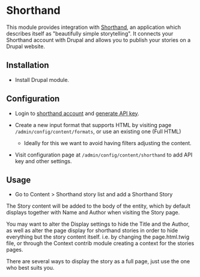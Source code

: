 # Shorthand

This module provides integration with [Shorthand](https://shorthand.com/), an
application which describes itself as "beautifully simple storytelling". It
connects your Shorthand account with Drupal and allows you to publish your
stories on a Drupal website.

## Installation

- Install Drupal module.

## Configuration

- Login to [shorthand account](https://shorthand.com/signin) and
  [generate API key](https://support.shorthand.com/en/articles/62-programmatic-publishing-with-the-shorthand-api).

- Create a new input format that supports HTML by visiting page `/admin/config/content/formats`, or use an existing one (Full HTML)

  - Ideally for this we want to avoid having filters adjusting the content.

- Visit configuration page at `/admin/config/content/shorthand` to add API key and other settings.

## Usage

- Go to Content > Shorthand story list and add a Shorthand Story

The Story content will be added to the body of the entity, which by default
displays together with Name and Author when visiting the Story page.

You may want to alter the Display settings to hide the Title and the Author, as
well as alter the page display for shorthand stories in order to hide
everything but the story content itself. i.e. by changing the page.html.twig
file, or through the Context contrib module creating a context for the stories
pages.

There are several ways to display the story as a full page, just use the one
who best suits you.
